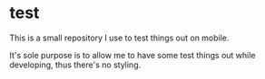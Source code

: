 # test

This is a small repository I use to test things out on mobile.

It's sole purpose is to allow me to have some test things out while developing, thus there's no styling.